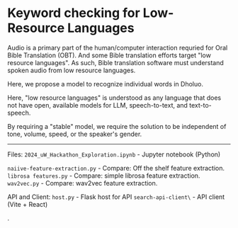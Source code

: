 # Keyword checking for Low-Resource Languages

Audio is a primary part of the human/computer interaction requried for Oral Bible Translation (OBT).  And some Bible translation efforts target "low resource languages".  As such, Bible translation software must understand spoken audio from low resource languages.

Here, we propose a model to recognize individual words in Dholuo.

Here, "low resource languages" is understood as any language that does not have open, available models for LLM, speech-to-text, and text-to-speech.

By requiring a "stable" model, we require the solution to be independent of tone, volume, speed, or the speaker's gender.

---

Files:
`2024_uW_Hackathon_Exploration.ipynb` - Jupyter notebook (Python)

`naiive-feature-extraction.py` - Compare: Off the shelf feature extraction.
`librosa features.py` - Compare: simple librosa feature extraction.
`wav2vec.py` - Compare: wav2vec feature extraction.

API and Client:
`host.py` - Flask host for API
`search-api-client\` - API client (Vite + React)

.
